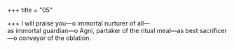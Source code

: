 +++
title = "05"

+++
I will praise you—o immortal nurturer of all—  
as immortal guardian—o Agni, partaker of the ritual meal—as best  sacrificer—o conveyor of the oblation.  